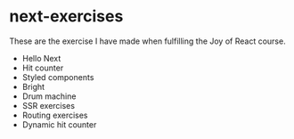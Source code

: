 # next-exercises

These are the exercise I have made when fulfilling the Joy of React course.

- Hello Next
- Hit counter
- Styled components
- Bright
- Drum machine
- SSR exercises
- Routing exercises
- Dynamic hit counter
